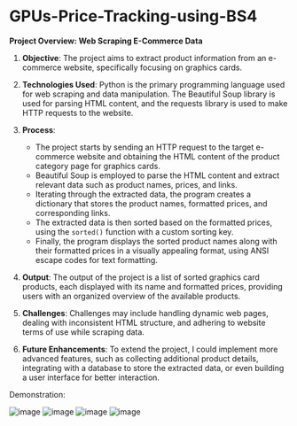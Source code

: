 # GPUs-Price-Tracking-using-BS4

**Project Overview: Web Scraping E-Commerce Data**

1. **Objective**: The project aims to extract product information from an e-commerce website, specifically focusing on graphics cards.

2. **Technologies Used**: Python is the primary programming language used for web scraping and data manipulation. The Beautiful Soup library is used for parsing HTML content, and the requests library is used to make HTTP requests to the website.

3. **Process**:
   - The project starts by sending an HTTP request to the target e-commerce website and obtaining the HTML content of the product category page for graphics cards.
   - Beautiful Soup is employed to parse the HTML content and extract relevant data such as product names, prices, and links.
   - Iterating through the extracted data, the program creates a dictionary that stores the product names, formatted prices, and corresponding links.
   - The extracted data is then sorted based on the formatted prices, using the `sorted()` function with a custom sorting key.
   - Finally, the program displays the sorted product names along with their formatted prices in a visually appealing format, using ANSI escape codes for text formatting.

4. **Output**: The output of the project is a list of sorted graphics card products, each displayed with its name and formatted prices, providing users with an organized overview of the available products.

5. **Challenges**: Challenges may include handling dynamic web pages, dealing with inconsistent HTML structure, and adhering to website terms of use while scraping data.

6. **Future Enhancements**: To extend the project, I could implement more advanced features, such as collecting additional product details, integrating with a database to store the extracted data, or even building a user interface for better interaction.

Demonstration:

![image](https://github.com/Monish-07/GPUs-Price-Tracking-using-BS4/assets/95215581/05131c1c-42e9-4f4c-97bf-20a14830c4fb)
![image](https://github.com/Monish-07/GPUs-Price-Tracking-using-BS4/assets/95215581/51467cfa-3f65-4f77-8a8c-98946f268b7f)
![image](https://github.com/Monish-07/GPUs-Price-Tracking-using-BS4/assets/95215581/c728ec52-7bec-4853-a448-53601dc279e3)
![image](https://github.com/Monish-07/GPUs-Price-Tracking-using-BS4/assets/95215581/05ec86f0-8d02-466b-9bf6-7a640d4cfbc0)

